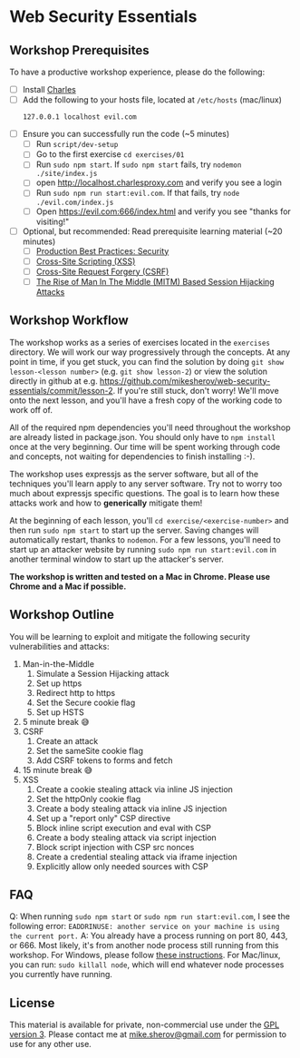 # Web Security Essentials

## Workshop Prerequisites

To have a productive workshop experience, please do the following:

- [ ] Install [Charles][charles]
- [ ] Add the following to your hosts file, located at `/etc/hosts` (mac/linux)
  ```
  127.0.0.1	localhost evil.com
  ```
- [ ] Ensure you can successfully run the code (~5 minutes)
  - [ ] Run `script/dev-setup`
  - [ ] Go to the first exercise `cd exercises/01`
  - [ ] Run `sudo npm start`. If `sudo npm start` fails, try `nodemon ./site/index.js`
  - [ ] open http://localhost.charlesproxy.com and verify you see a login
  - [ ] Run `sudo npm run start:evil.com`. If that fails, try `node ./evil.com/index.js`
  - [ ] Open https://evil.com:666/index.html and verify you see "thanks for visiting!"
- [ ] Optional, but recommended: Read prerequisite learning material (~20 minutes)
  - [ ] [Production Best Practices: Security](https://expressjs.com/en/advanced/best-practice-security.html)
  - [ ] [Cross-Site Scripting (XSS)][xss]
  - [ ] [Cross-Site Request Forgery (CSRF)][csrf]
  - [ ] [The Rise of Man In The Middle (MITM) Based Session Hijacking Attacks](https://mike.sherov.com/man-in-the-middle/)

## Workshop Workflow

The workshop works as a series of exercises located in the `exercises` directory. We will work our way progressively through the concepts. At any point in time, if you get stuck, you can find the solution by doing `git show lesson-<lesson number>` (e.g. `git show lesson-2`) or view the solution directly in github at e.g. https://github.com/mikesherov/web-security-essentials/commit/lesson-2. If you're still stuck, don't worry! We'll move onto the next lesson, and you'll have a fresh copy of the working code to work off of.

All of the required npm dependencies you'll need throughout the workshop are already listed in package.json. You should only have to `npm install` once at the very beginning. Our time will be spent working through code and concepts, not waiting for dependencies to finish installing :-).

The workshop uses expressjs as the server software, but all of the techniques you'll learn apply to
any server software. Try not to worry too much about expressjs specific questions. The goal is to learn how these attacks work and how to **generically** mitigate them!

At the beginning of each lesson, you'll `cd exercise/<exercise-number>` and then run `sudo npm start` to start up the server. Saving changes will automatically restart, thanks to `nodemon`. For a few lessons, you'll need to start up an attacker website by running `sudo npm run start:evil.com` in another terminal window to start up the attacker's server.

**The workshop is written and tested on a Mac in Chrome. Please use Chrome and a Mac if possible.**

## Workshop Outline

You will be learning to exploit and mitigate the following security vulnerabilities and attacks:

1. Man-in-the-Middle
   1. Simulate a Session Hijacking attack
   1. Set up https
   1. Redirect http to https
   1. Set the Secure cookie flag
   1. Set up HSTS
1. 5 minute break 😅
1. CSRF
   1. Create an attack
   1. Set the sameSite cookie flag
   1. Add CSRF tokens to forms and fetch
1. 15 minute break 😅
1. XSS
   1. Create a cookie stealing attack via inline JS injection
   1. Set the httpOnly cookie flag
   1. Create a body stealing attack via inline JS injection
   1. Set up a "report only" CSP directive
   1. Block inline script execution and eval with CSP
   1. Create a body stealing attack via script injection
   1. Block script injection with CSP src nonces
   1. Create a credential stealing attack via iframe injection
   1. Explicitly allow only needed sources with CSP

## FAQ

Q: When running `sudo npm start` or `sudo npm run start:evil.com`, I see the following error:
`EADDRINUSE: another service on your machine is using the current port.`
A: You already have a process running on port 80, 443, or 666. Most likely, it's from another node process still running from this workshop. For Windows, please follow [these instructions](http://www.wisdomofjim.com/blog/how-kill-running-nodejs-processes-in-windows). For Mac/linux, you can run: `sudo killall node`, which will end whatever node processes you currently have running.

## License

This material is available for private, non-commercial use under the
[GPL version 3](http://www.gnu.org/licenses/gpl-3.0-standalone.html). Please contact me
at mike.sherov@gmail.com for permission to use for any other use.

[xss]: https://www.owasp.org/index.php/Cross-site_Scripting_(XSS)
[csrf]: https://owasp.org/www-community/attacks/csrf
[charles]: https://www.charlesproxy.com/download/
[npm]: https://www.npmjs.com/
[node]: https://nodejs.org
[git]: https://git-scm.com/
[curl]: https://curl.haxx.se/download.html
[coc]: https://github.com/mikesherov/web-security-essentials/blob/master/CODE_OF_CONDUCT.md
[win-path]: https://www.howtogeek.com/118594/how-to-edit-your-system-path-for-easy-command-line-access/
[mac-path]: http://stackoverflow.com/a/24322978/971592
